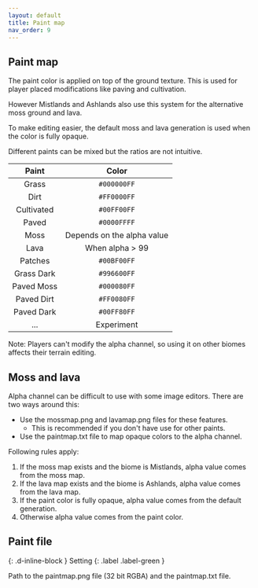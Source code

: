 ```yaml
---
layout: default
title: Paint map
nav_order: 9
---
```


## Paint map

The paint color is applied on top of the ground texture. This is used for player placed modifications like paving and cultivation.

However Mistlands and Ashlands also use this system for the alternative moss ground and lava.

To make editing easier, the default moss and lava generation is used when the color is fully opaque.

Different paints can be mixed but the ratios are not intuitive.

| Paint         | Color       |
|:-------------:|:-----------:|
| Grass         | `#000000FF` |
| Dirt          | `#FF0000FF` |
| Cultivated    | `#00FF00FF` |
| Paved         | `#0000FFFF` |
| Moss          | Depends on the alpha value |
| Lava          | When alpha > 99 |
| Patches       | `#00BF00FF` |
| Grass Dark    | `#996600FF` |
| Paved Moss    | `#000080FF` |
| Paved Dirt    | `#FF0080FF` |
| Paved Dark    | `#00FF80FF` |
| ...    | Experiment |

Note: Players can't modify the alpha channel, so using it on other biomes affects their terrain editing.

## Moss and lava

Alpha channel can be difficult to use with some image editors. There are two ways around this:

- Use the mossmap.png and lavamap.png files for these features.
  - This is recommended if you don't have use for other paints.
- Use the paintmap.txt file to map opaque colors to the alpha channel.

Following rules apply:

1. If the moss map exists and the biome is Mistlands, alpha value comes from the moss map.
2. If the lava map exists and the biome is Ashlands, alpha value comes from the lava map.
3. If the paint color is fully opaque, alpha value comes from the default generation.
4. Otherwise alpha value comes from the paint color.

## Paint file

{: .d-inline-block }
Setting
{: .label .label-green }

Path to the paintmap.png file (32 bit RGBA) and the paintmap.txt file.
